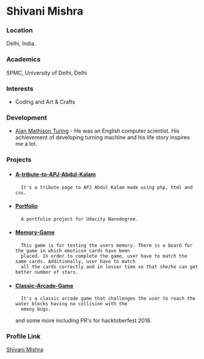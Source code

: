  # Shivani Mishra
 ### Location
 Delhi, India.
 ### Academics
 SPMC, University of Delhi, Delhi

### Interests

- Coding and Art & Crafts

### Development

- [Alan Mathison Turing](https://en.wikipedia.org/wiki/Alan_Turing) - He was an English computer scientist. His achievement of developing turning machine and his life story inspires me a lot.

### Projects

- #### [A-tribute-to-APJ-Abdul-Kalam](https://github.com/dushivani/A-tribute-to-APJ-Abdul-Kalam)
        It's a tribute page to APJ Abdul Kalam made using php, html and css.

- #### [Portfolio](https://github.com/dushivani/dushivani.github.io)
        A portfolio project for Udacity Nanodegree.

- #### [Memory-Game](https://github.com/dushivani/Memory-Game)
        This game is for testing the users memory. There is a board for the game in which emoticon cards have been 
        placed. In order to complete the game, user have to match the same cards. Additionally, user have to match
        all the cards correctly and in lesser time so that she/he can get better number of stars.
        
- #### [Classic-Arcade-Game](https://github.com/dushivani/Classic-Arcade-Game)
        It's a classic arcade game that challenges the user to reach the water blocks having no collision with the
        emeny bugs.

  and some more including PR's for hacktoberfest 2018.

### Profile Link

[Shivani Mishra](https://github.com/dushivani)
